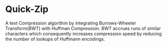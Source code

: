 # Quick-Zip

A text Compression algorithm by integrating Burrows-Wheeler Transform(BWT) with Huffman Compression. BWT accrues runs of similar characters which consequently increases compression speed by reducing the number of lookups of Huffmann encodings.

